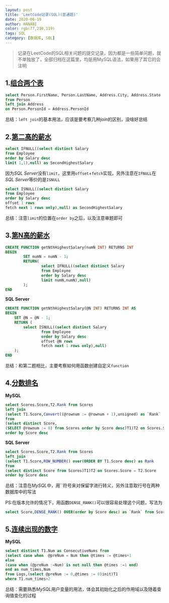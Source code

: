 ```yaml
---
layout: post
title: 'LeetCode记录(SQL)(普通题)'
date: 2020-06-19
author: HANABI
color: rgb(77,210,119)
tags: SQL
category: [数据库, SQL]
---
```

> 记录在LeetCode的SQL相关问题的提交记录，因为都是一些简单问题，就不单独放了，全部归档在这篇里，均是用MySQL语法，如果用了其它的会注明

## 1.[组合两个表](https://leetcode-cn.com/problems/combine-two-tables/)

```sql
select Person.FirstName, Person.LastName, Address.City, Address.State
from Person
left join Address
on Person.PersonId = Address.PersonId
```

总结：```left join```的基本用法，应该是要考察几种*join*的区别，没啥好总结

## 2.[第二高的薪水](https://leetcode-cn.com/problems/second-highest-salary/)

```sql
select IFNULL((select distinct Salary
from Employee
order by Salary desc
limit 1,1),null) as SecondHighestSalary
```


因为*SQL Server*没有```limit```，这里用```offset```+```fetch```实现，另外注意在```IFNULL```在*SQL Server*等价的是```ISNULL```

```sql
select ISNULL((select distinct Salary
from Employee
order by Salary desc
offset 1 rows
fetch next 1 rows only),null) as SecondHighestSalary
```

总结：注意```limit```的位置在```order by```之后，以及注意审题即可

## 3.[第N高的薪水](https://leetcode-cn.com/problems/nth-highest-salary/)

```sql
CREATE FUNCTION getNthHighestSalary(numN INT) RETURNS INT
BEGIN
        SET numN = numN - 1;
        RETURN(
                select IFNULL((select distinct Salary
                from Employee
                order by Salary desc
                limit numN,numN),null)
        );
END
```


**SQL Server**

```sql
CREATE FUNCTION getNthHighestSalary(@N INT) RETURNS INT AS
BEGIN
    SET @N = @N - 1;
    RETURN (
        select ISNULL((select distinct Salary
                from Employee
                order by Salary desc
                offset @N rows
                fetch next 1 rows only),null)      
    );
END
```

总结：和第二题相比，主要考察如何用函数创建自定义```function```

## 4.[分数排名](https://leetcode-cn.com/problems/rank-scores/)

**MySQL**

```sql
select Scores.Score,T2.Rank from Scores
left join 
(select T1.Score,Convert((@rownum := @rownum + 1),unsigned) as `Rank`
from 
(select distinct Score,
(SELECT @rownum := 0) from Scores order by Score desc)T1)T2 on Scores.Score = T2.Score
order by Score desc
```


**SQL Server**

```sql
select Scores.Score,T2.Rank from Scores
left join 
(select T1.Score,ROW_NUMBER() over(ORDER BY T1.Score desc) as Rank
from 
(select distinct Score from Scores)T1)T2 on Scores.Score = T2.Score
order by Score desc
```

总结：注意在*MySQL*中，用\`\`符号来对保留字进行转义，另外注意取行号在两种数据库中的写法

PS:在版本允许的情况下，用函数```DENSE_RANK()```可以很容易处理这个问题，写法为

```sql
select Score,DENSE_RANK() OVER(order by Score desc) as `Rank` from Scores
```

## 5.[连续出现的数字](https://leetcode-cn.com/problems/consecutive-numbers/)

**MySQL**

```sql
select distinct T1.Num as ConsecutiveNums from
(select case when  @preNum = Num then @times := @times+1
else
(case when (@preNum :=Num) is not null then @times :=1 end)
end as num_times,Num
from Logs,(select @preNum := 0,@times := 0)init)T1
where T1.num_times>2
```

总结：需要熟悉*MySQL*用户变量的用法，体会其初始化之后的作用域以及随着查询值变化的过程

